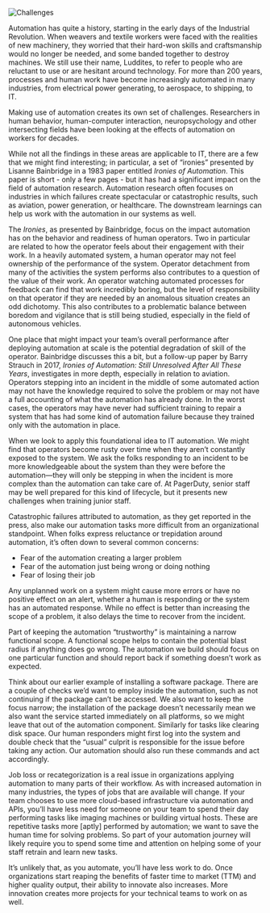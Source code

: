 
![Challenges](../assets/img/headers/AR_Challenges.png)

Automation has quite a history, starting in the early days of the Industrial Revolution. When weavers and textile workers were faced with the realities of new machinery, they worried that their hard-won skills and craftsmanship would no longer be needed, and some banded together to destroy machines. We still use their name, Luddites, to refer to people who are reluctant to use or are hesitant around technology. For more than 200 years, processes and human work have become increasingly automated in many industries, from electrical power generating, to aerospace, to shipping, to IT.

Making use of automation creates its own set of challenges. Researchers in human behavior, human-computer interaction, neuropsychology and other intersecting fields have been looking at the effects of automation on workers for decades.

While not all the findings in these areas are applicable to IT, there are a few that we might find interesting; in particular, a set of “ironies” presented by Lisanne Bainbridge in a 1983 paper entitled *Ironies of Automation*. This paper is short - only a few pages - but it has had a significant impact on the field of automation research. Automation research often focuses on industries in which failures create spectacular or catastrophic results, such as aviation, power generation, or healthcare. The downstream learnings can help us work with the automation in our systems as well.

The *Ironies*, as presented by Bainbridge, focus on the impact automation has on the behavior and readiness of human operators. Two in particular are related to how the operator feels about their engagement with their work. In a heavily automated system, a human operator may not feel ownership of the performance of the system. Operator detachment from many of the activities the system performs also contributes to a question of the value of their work. An operator watching automated processes for feedback can find that work incredibly boring, but the level of responsibility on that operator if they are needed by an anomalous situation creates an odd dichotomy. This also contributes to a problematic balance between boredom and vigilance that is still being studied, especially in the field of autonomous vehicles.

One place that might impact your team’s overall performance after deploying automation at scale is the potential degradation of skill of the operator. Bainbridge discusses this a bit, but a follow-up paper by Barry Strauch in 2017, *Ironies of Automation: Still Unresolved After All These Years*, investigates in more depth, especially in relation to aviation. Operators stepping into an incident in the middle of some automated action may not have the knowledge required to solve the problem or may not have a full accounting of what the automation has already done. In the worst cases, the operators may have never had sufficient training to repair a system that has had some kind of automation failure because they trained only with the automation in place.

When we look to apply this foundational idea to IT automation. We might find that operators become rusty over time when they aren’t constantly exposed to the system. We ask the folks responding to an incident to be more knowledgeable about the system than they were before the automation—they will only be stepping in when the incident is more complex than the automation can take care of. At PagerDuty, senior staff may be well prepared for this kind of lifecycle, but it presents new challenges when training junior staff.

Catastrophic failures attributed to automation, as they get reported in the press, also make our automation tasks more difficult from an organizational standpoint. When folks express reluctance or trepidation around automation, it’s often down to several common concerns:

* Fear of the automation creating a larger problem
* Fear of the automation just being wrong or doing nothing
* Fear of losing their job

Any unplanned work on a system might cause more errors or have no positive effect on an alert, whether a human is responding or the system has an automated response. While no effect is better than increasing the scope of a problem, it also delays the time to recover from the incident.

Part of keeping the automation “trustworthy” is maintaining a narrow functional scope. A functional scope helps to contain the potential blast radius if anything does go wrong. The automation we build should focus on one particular function and should report back if something doesn’t work as expected.

Think about our earlier example of installing a software package. There are a couple of checks we’d want to employ inside the automation, such as not continuing if the package can’t be accessed. We also want to keep the focus narrow; the installation of the package doesn’t necessarily mean we also want the service started immediately on all platforms, so we might leave that out of the automation component. Similarly for tasks like clearing disk space. Our human responders might first log into the system and double check that the “usual” culprit is responsible for the issue before taking any action. Our automation should also run these commands and act accordingly.

Job loss or recategorization is a real issue in organizations applying automation to many parts of their workflow. As with increased automation in many industries, the types of jobs that are available will change. If your team chooses to use more cloud-based infrastructure via automation and APIs, you’ll have less need for someone on your team to spend their day performing tasks like imaging machines or building virtual hosts. These are repetitive tasks more [aptly] performed by automation; we want to save the human time for solving problems. So part of your automation journey will likely require you to spend some time and attention on helping some of your staff retrain and learn new tasks.

It’s unlikely that, as you automate, you’ll have less work to do. Once organizations start reaping the benefits of faster time to market (TTM) and higher quality output, their ability to innovate also increases. More innovation creates more projects for your technical teams to work on as well.
